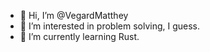 - 👋 Hi, I’m @VegardMatthey
- 👀 I’m interested in problem solving, I guess.
- 🌱 I’m currently learning Rust.
